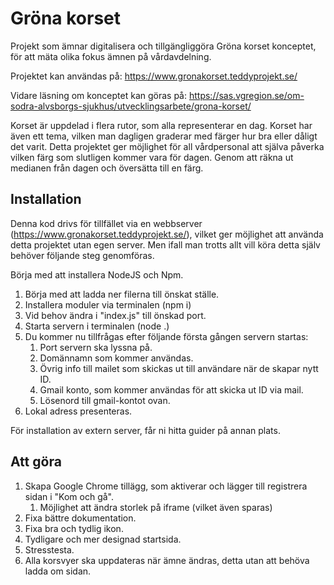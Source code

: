 # Gröna korset
Projekt som ämnar digitalisera och tillgängliggöra Gröna korset konceptet, för att mäta olika fokus ämnen på vårdavdelning.

Projektet kan användas på: https://www.gronakorset.teddyprojekt.se/

Vidare läsning om konceptet kan göras på: https://sas.vgregion.se/om-sodra-alvsborgs-sjukhus/utvecklingsarbete/grona-korset/

Korset är uppdelad i flera rutor, som alla representerar en dag. Korset har även ett tema, vilken man dagligen graderar med färger hur bra eller dåligt det varit. Detta projektet ger möjlighet för all vårdpersonal att själva påverka vilken färg som slutligen kommer vara för dagen. Genom att räkna ut medianen från dagen och översätta till en färg.

## Installation
Denna kod drivs för tillfället via en webbserver (https://www.gronakorset.teddyprojekt.se/), vilket ger möjlighet att använda detta projektet utan egen server. Men ifall man trotts allt vill köra detta själv behöver följande steg genomföras.

Börja med att installera NodeJS och Npm.

1. Börja med att ladda ner filerna till önskat ställe.
2. Installera moduler via terminalen (npm i)
3. Vid behov ändra i "index.js" till önskad port.
4. Starta servern i terminalen (node .)
5. Du kommer nu tillfrågas efter följande första gången servern startas:
	1. Port servern ska lyssna på.
	2. Domännamn som kommer användas.
	3. Övrig info till mailet som skickas ut till användare när de skapar nytt ID.
	4. Gmail konto, som kommer användas för att skicka ut ID via mail.
	5. Lösenord till gmail-kontot ovan.
6. Lokal adress presenteras.

För installation av extern server, får ni hitta guider på annan plats.

## Att göra
1. Skapa Google Chrome tillägg, som aktiverar och lägger till registrera sidan i "Kom och gå".
	1. Möjlighet att ändra storlek på iframe (vilket även sparas)
2. Fixa bättre dokumentation.
3. Fixa bra och tydlig ikon.
4. Tydligare och mer designad startsida.
5. Stresstesta.
6. Alla korsvyer ska uppdateras när ämne ändras, detta utan att behöva ladda om sidan.